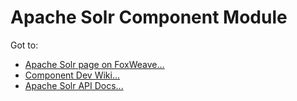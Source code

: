 # Apache Solr Component Module

Got to:

* [Apache Solr page on FoxWeave...](http://www.foxweave.com/apps-and-dbs/solr/)
* [Component Dev Wiki...](https://github.com/FoxWeave/components/wiki/FoxWeave-Component-Dev-Wiki)
* [Apache Solr API Docs...](http://wiki.apache.org/solr/FrontPage)

